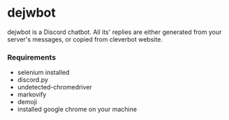 # dejwbot
dejwbot is a Discord chatbot. All its' replies are either generated from your server's messages, or copied from cleverbot website. 

### Requirements
* selenium installed
* discord.py
* undetected-chromedriver
* markovify
* demoji
* installed google chrome on your machine
